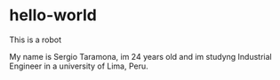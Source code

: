 # hello-world
This is a robot

My name is Sergio Taramona, im 24 years old and im studyng Industrial Engineer in a university of Lima, Peru. 

